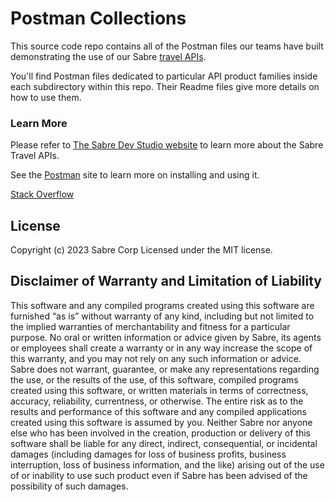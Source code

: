 # Postman Collections

This source code repo contains all of the Postman files our teams have built demonstrating the use of our Sabre [travel APIs](https://developer.sabre.com/).

You'll find Postman files dedicated to particular API product families inside each subdirectory within this repo. Their Readme files give more details on how to use them.

### Learn More

Please refer to [The Sabre Dev Studio website](https://developer.sabre.com/) to learn more about the Sabre Travel APIs.

See the [Postman](https://www.postman.com/) site to learn more on installing and using it. 

[Stack Overflow](https://stackoverflow.com/questions/tagged/sabre)

## License
Copyright (c) 2023 Sabre Corp Licensed under the MIT license.

## Disclaimer of Warranty and Limitation of Liability

This software and any compiled programs created using this software are furnished “as is” without warranty of any kind, including but not limited to the implied warranties of merchantability and fitness for a particular purpose. No oral or written information or advice given by Sabre, its agents or employees shall create a warranty or in any way increase the scope of this warranty, and you may not rely on any such information or advice.
Sabre does not warrant, guarantee, or make any representations regarding the use, or the results of the use, of this software, compiled programs created using this software, or written materials in terms of correctness, accuracy, reliability, currentness, or otherwise. The entire risk as to the results and performance of this software and any compiled applications created using this software is assumed by you. Neither Sabre nor anyone else who has been involved in the creation, production or delivery of this software shall be liable for any direct, indirect, consequential, or incidental damages (including damages for loss of business profits, business interruption, loss of business information, and the like) arising out of the use of or inability to use such product even if Sabre has been advised of the possibility of such damages.
